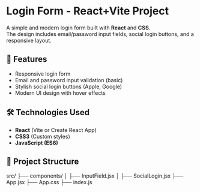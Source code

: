 # Login Form - React+Vite Project

A simple and modern login form built with **React** and **CSS**.  
The design includes email/password input fields, social login buttons, and a responsive layout.

## 📌 Features
- Responsive login form
- Email and password input validation (basic)
- Stylish social login buttons (Apple, Google)
- Modern UI design with hover effects

## 🛠 Technologies Used
- **React** (Vite or Create React App)
- **CSS3** (Custom styles)
- **JavaScript (ES6)**

## 📂 Project Structure
src/
├── components/
│ ├── InputField.jsx
│ ├── SocialLogin.jsx
├── App.jsx
├── App.css
├── index.js
